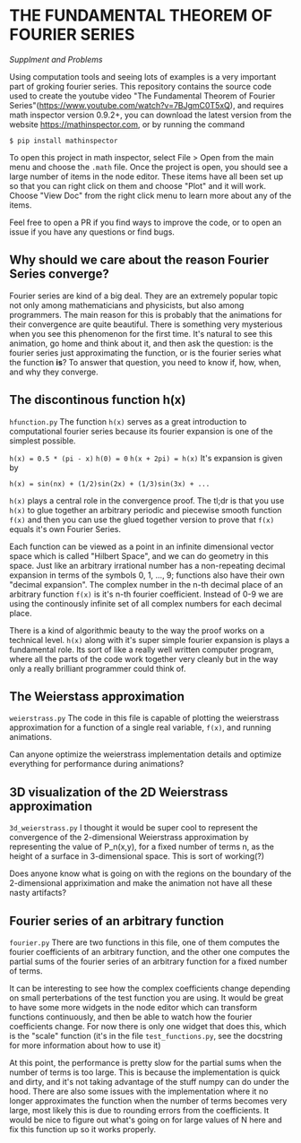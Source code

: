 # THE FUNDAMENTAL THEOREM OF FOURIER SERIES
*Supplment and Problems*

Using computation tools and seeing lots of examples is a very important part of groking fourier series.  This repository contains the source code used to create the youtube video "The Fundamental Theorem of Fourier Series"(https://www.youtube.com/watch?v=7BJgmC0T5xQ), and requires math inspector version 0.9.2+, you can download the latest version from the website https://mathinspector.com, or by running the command

```
$ pip install mathinspector
```

To open this project in math inspector, select File > Open from the main menu and choose the `.math` file.  Once the project is open, you should see a large number of items in the node editor.  These items have all been set up so that you can right click on them and choose "Plot" and it will work.  Choose "View Doc" from the right click menu to learn more about any of the items.

Feel free to open a PR if you find ways to improve the code, or to open an issue if you have any questions or find bugs.

## Why should we care about the reason Fourier Series converge?
Fourier series are kind of a big deal.  They are an extremely popular topic not only among mathematicians and physicists, but also among programmers.  The main reason for this is probably that the animations for their convergence are quite beautiful.  There is something very mysterious when you see this phenomenon for the first time.  It's natural to see this animation, go home and think about it, and then ask the question: is the fourier series just approximating the function, or is the fourier series what the function **is**?  To answer that question, you need to know if, how, when, and why they converge.

## The discontinous function h(x)
`hfunction.py`
The function `h(x)` serves as a great introduction to computational fourier series because its fourier expansion is one of the simplest possible.  

`h(x) = 0.5 * (pi - x)`
`h(0) = 0`
`h(x + 2pi) = h(x)`
It's expansion is given by

```
h(x) = sin(nx) + (1/2)sin(2x) + (1/3)sin(3x) + ...
```

`h(x)` plays a central role in the convergence proof.  The tl;dr is that you use `h(x)` to glue together an arbitrary periodic and piecewise smooth function `f(x)` and then you can use the glued together version to prove that `f(x)` equals it's own Fourier Series.

Each function can be viewed as a point in an infinite dimensional vector space which is called "Hilbert Space", and we can do geometry in this space.  Just like an arbitrary irrational number has a non-repeating decimal expansion in terms of the symbols 0, 1, ..., 9; functions also have their own "decimal expansion".  The complex number in the n-th decimal place of an arbitrary function `f(x)` is it's n-th fourier coefficient.  Instead of 0-9 we are using the continously infinite set of all complex numbers for each decimal place.

There is a kind of algorithmic beauty to the way the proof works on a technical level.  `h(x)` along with it's super simple fourier expansion is plays a fundamental role.  Its sort of like a really well written computer program, where all the parts of the code work together very cleanly but in the way only a really brilliant programmer could think of.

## The Weierstass approximation
`weierstrass.py`
The code in this file is capable of plotting the weierstrass approximation for a function of a single real variable, `f(x)`, and running animations.

Can anyone optimize the weierstrass implementation details and optimize everything for performance during animations?

## 3D visualization of the 2D Weierstrass approximation
`3d_weierstrass.py`
I thought it would be super cool to represent the convergence of the 2-dimensional Weierstrass approximation by representing the value of P_n(x,y), for a fixed number of terms n, as the height of a surface in 3-dimensional space.  This is sort of working(?)

Does anyone know what is going on with the regions on the boundary of the 2-dimensional appriximation and make the animation not have all these nasty artifacts?

## Fourier series of an arbitrary function
`fourier.py`
There are two functions in this file, one of them computes the fourier coefficients of an arbitrary function, and the other one computes the partial sums of the fourier series of an arbitrary function for a fixed number of terms.

It can be interesting to see how the complex coefficients change depending on small perterbations of the test function you are using.  It would be great to have some more widgets in the node editor which can transform functions continuously, and then be able to watch how the fourier coefficients change.  For now there is only one widget that does this, which is the "scale" function (it's in the file `test_functions.py`, see the docstring for more information about how to use it)

At this point, the performance is pretty slow for the partial sums when the number of terms is too large.  This is because the implementation is quick and dirty, and it's not taking advantage of the stuff numpy can do under the hood.  There are also some issues with the implementation where it no longer approximates the function when the number of terms becomes very large, most likely this is due to rounding errors from the coefficients.  It would be nice to figure out what's going on for large values of N here and fix this function up so it works properly.